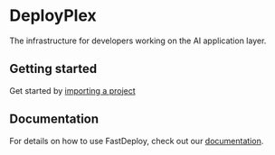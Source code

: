 # DeployPlex
The infrastructure for developers working on the AI application layer.

## Getting started
Get started by [importing a project](https://deployplex.com/new)

## Documentation
For details on how to use FastDeploy, check out our [documentation](https://deployplex.com/docs).

